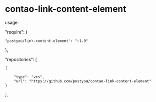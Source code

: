 contao-link-content-element
=========================

usage:

"require": {

    "postyou/link-content-element": "~1.0"

},

"repositories": [

    {

        "type": "vcs",
        "url": "https://github.com/postyou/contao-link-content-element"
    }

],
